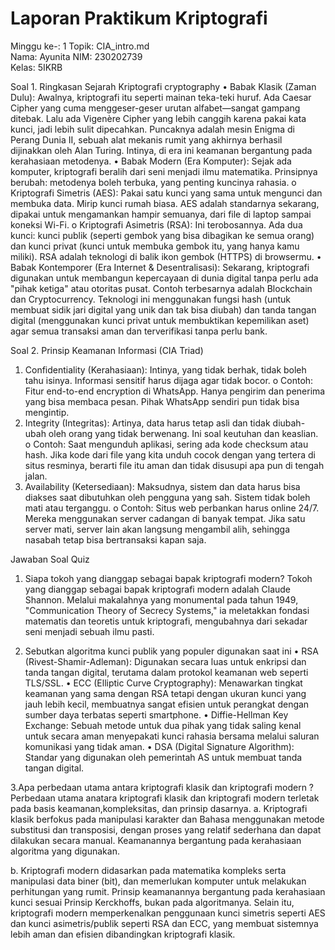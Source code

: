 # Laporan Praktikum Kriptografi
Minggu ke-: 1 
Topik: CIA_intro.md  
Nama: Ayunita 
NIM: 230202739  
Kelas: 5IKRB  


Soal 1. Ringkasan Sejarah Kriptografi cryptography
•	Babak Klasik (Zaman Dulu): Awalnya, kriptografi itu seperti mainan teka-teki huruf. Ada Caesar Cipher yang cuma menggeser-geser urutan alfabet—sangat gampang ditebak. Lalu ada Vigenère Cipher yang lebih canggih karena pakai kata kunci, jadi lebih sulit dipecahkan. Puncaknya adalah mesin Enigma di Perang Dunia II, sebuah alat mekanis rumit yang akhirnya berhasil dijinakkan oleh Alan Turing. Intinya, di era ini keamanan bergantung pada kerahasiaan metodenya.
•	Babak Modern (Era Komputer): Sejak ada komputer, kriptografi beralih dari seni menjadi ilmu matematika. Prinsipnya berubah: metodenya boleh terbuka, yang penting kuncinya rahasia.
o	Kriptografi Simetris (AES): Pakai satu kunci yang sama untuk mengunci dan membuka data. Mirip kunci rumah biasa. AES adalah standarnya sekarang, dipakai untuk mengamankan hampir semuanya, dari file di laptop sampai koneksi Wi-Fi.
o	Kriptografi Asimetris (RSA): Ini terobosannya. Ada dua kunci: kunci publik (seperti gembok yang bisa dibagikan ke semua orang) dan kunci privat (kunci untuk membuka gembok itu, yang hanya kamu miliki). RSA adalah teknologi di balik ikon gembok (HTTPS) di browsermu.
•	Babak Kontemporer (Era Internet & Desentralisasi): Sekarang, kriptografi digunakan untuk membangun kepercayaan di dunia digital tanpa perlu ada "pihak ketiga" atau otoritas pusat. Contoh terbesarnya adalah Blockchain dan Cryptocurrency. Teknologi ini menggunakan fungsi hash (untuk membuat sidik jari digital yang unik dan tak bisa diubah) dan tanda tangan digital (menggunakan kunci privat untuk membuktikan kepemilikan aset) agar semua transaksi aman dan terverifikasi tanpa perlu bank.

Soal 2. Prinsip Keamanan Informasi (CIA Triad)
1.	Confidentiality (Kerahasiaan): Intinya, yang tidak berhak, tidak boleh tahu isinya. Informasi sensitif harus dijaga agar tidak bocor.
o	Contoh: Fitur end-to-end encryption di WhatsApp. Hanya pengirim dan penerima yang bisa membaca pesan. Pihak WhatsApp sendiri pun tidak bisa mengintip.
2.	Integrity (Integritas): Artinya, data harus tetap asli dan tidak diubah-ubah oleh orang yang tidak berwenang. Ini soal keutuhan dan keaslian.
o	Contoh: Saat mengunduh aplikasi, sering ada kode checksum atau hash. Jika kode dari file yang kita unduh cocok dengan yang tertera di situs resminya, berarti file itu aman dan tidak disusupi apa pun di tengah jalan.
3.	Availability (Ketersediaan): Maksudnya, sistem dan data harus bisa diakses saat dibutuhkan oleh pengguna yang sah. Sistem tidak boleh mati atau terganggu.
o	Contoh: Situs web perbankan harus online 24/7. Mereka menggunakan server cadangan di banyak tempat. Jika satu server mati, server lain akan langsung mengambil alih, sehingga nasabah tetap bisa bertransaksi kapan saja.

 Jawaban Soal Quiz
1.  Siapa tokoh yang dianggap sebagai bapak kriptografi modern?
 Tokoh yang dianggap sebagai bapak kriptografi modern adalah Claude Shannon. Melalui makalahnya yang monumental pada tahun 1949, "Communication Theory of Secrecy Systems," ia meletakkan fondasi matematis dan teoretis untuk kriptografi, mengubahnya dari sekadar seni menjadi sebuah ilmu pasti.

3. Sebutkan algoritma kunci publik yang populer digunakan saat ini
•	RSA (Rivest-Shamir-Adleman): Digunakan secara luas untuk enkripsi dan tanda tangan digital, terutama dalam protokol keamanan web seperti TLS/SSL.
•	ECC (Elliptic Curve Cryptography): Menawarkan tingkat keamanan yang sama dengan RSA tetapi dengan ukuran kunci yang jauh lebih kecil, membuatnya sangat efisien untuk perangkat dengan sumber daya terbatas seperti smartphone.
•	Diffie-Hellman Key Exchange: Sebuah metode untuk dua pihak yang tidak saling kenal untuk secara aman menyepakati kunci rahasia bersama melalui saluran komunikasi yang tidak aman.
•	DSA (Digital Signature Algorithm): Standar yang digunakan oleh pemerintah AS untuk membuat tanda tangan digital.

3.Apa perbedaan utama antara kriptografi klasik dan kriptografi modern ?
 Perbedaan utama anatara kriptografi klasik dan kriptografi modern terletak pada basis keamanan,kompleksitas, dan prinsip dasarnya. 
a.	Kriptografi klasik berfokus pada manipulasi karakter dan Bahasa menggunakan metode substitusi dan transposisi, dengan proses yang relatif sederhana dan dapat dilakukan secara manual. Keamanannya bergantung pada kerahasiaan algoritma yang digunakan.

b.	Kriptografi modern didasarkan pada matematika kompleks serta manipulasi data biner (bit), dan memerlukan komputer untuk melakukan perhitungan yang rumit. Prinsip keamanannya bergantung pada kerahasiaan kunci sesuai Prinsip Kerckhoffs, bukan pada algoritmanya. Selain itu, kriptografi modern memperkenalkan penggunaan kunci simetris seperti AES dan kunci asimetris/publik seperti RSA dan ECC, yang membuat sistemnya lebih aman dan efisien dibandingkan kriptografi klasik.




